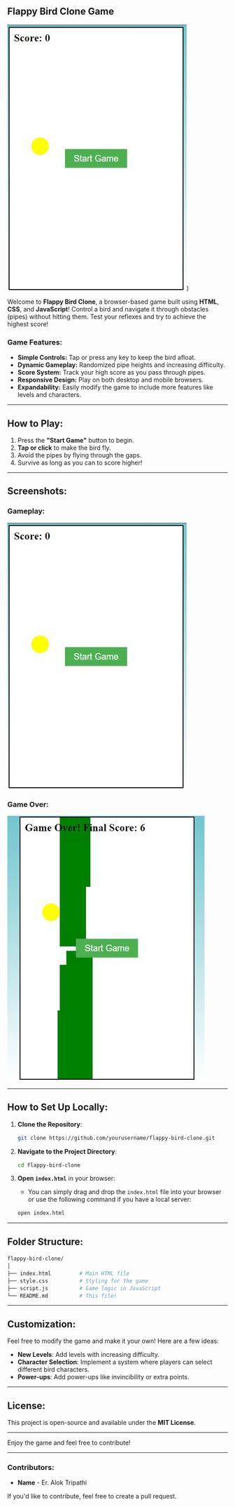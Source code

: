 

## **Flappy Bird Clone Game**

![Flappy Bird](https://github.com/thisisalokdon/Flappy-Bird-/blob/main/imagess/1.JPG?raw=true))

Welcome to **Flappy Bird Clone**, a browser-based game built using **HTML**, **CSS**, and **JavaScript**! Control a bird and navigate it through obstacles (pipes) without hitting them. Test your reflexes and try to achieve the highest score!

### **Game Features:**
- **Simple Controls:** Tap or press any key to keep the bird afloat.
- **Dynamic Gameplay:** Randomized pipe heights and increasing difficulty.
- **Score System:** Track your high score as you pass through pipes.
- **Responsive Design:** Play on both desktop and mobile browsers.
- **Expandability:** Easily modify the game to include more features like levels and characters.

---

## **How to Play:**
1. Press the **"Start Game"** button to begin.
2. **Tap or click** to make the bird fly.
3. Avoid the pipes by flying through the gaps.
4. Survive as long as you can to score higher!

---

## **Screenshots:**

### Gameplay:
![Gameplay Screenshot](https://github.com/thisisalokdon/Flappy-Bird-/blob/main/imagess/1.JPG?raw=true)

### Game Over:
![Game Over Screenshot](https://github.com/thisisalokdon/Flappy-Bird-/blob/main/imagess/2.JPG?raw=true)

---

## **How to Set Up Locally:**

1. **Clone the Repository**:
   ```bash
   git clone https://github.com/yourusername/flappy-bird-clone.git
   ```

2. **Navigate to the Project Directory**:
   ```bash
   cd flappy-bird-clone
   ```

3. **Open `index.html`** in your browser:
   - You can simply drag and drop the `index.html` file into your browser or use the following command if you have a local server:
   ```bash
   open index.html
   ```

---

## **Folder Structure**:

```bash
flappy-bird-clone/
│
├── index.html         # Main HTML file
├── style.css          # Styling for the game
├── script.js          # Game logic in JavaScript
└── README.md          # This file!
```

---

## **Customization**:
Feel free to modify the game and make it your own! Here are a few ideas:
- **New Levels**: Add levels with increasing difficulty.
- **Character Selection**: Implement a system where players can select different bird characters.
- **Power-ups**: Add power-ups like invincibility or extra points.
  
---

## **License**:
This project is open-source and available under the **MIT License**.

---

Enjoy the game and feel free to contribute!

---

### **Contributors**:
- **Name** - Er. Alok Tripathi
  

If you'd like to contribute, feel free to create a pull request.

